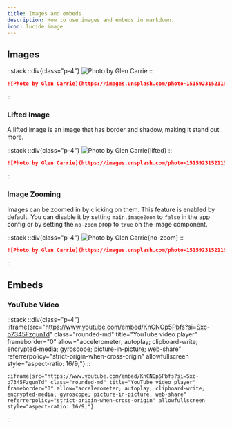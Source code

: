 ```yaml
---
title: Images and embeds
description: How to use images and embeds in markdown.
icon: lucide:image
---
```


## Images

::stack
  ::div{class="p-4"}
  ![Photo by Glen Carrie](https://images.unsplash.com/photo-1515923152115-758a6b16f35e?q=80&w=1200&dpr=2)
  ::

  ```md
  ![Photo by Glen Carrie](https://images.unsplash.com/photo-1515923152115-758a6b16f35e?q=80&w=1200&dpr=2)
  ```
::

### Lifted Image

A lifted image is an image that has border and shadow, making it stand out more.

::stack
  ::div{class="p-4"}
  ![Photo by Glen Carrie](https://images.unsplash.com/photo-1515923152115-758a6b16f35e?q=80&w=1200&dpr=2){lifted}
  ::

  ```md
  ![Photo by Glen Carrie](https://images.unsplash.com/photo-1515923152115-758a6b16f35e?q=80&w=1200&dpr=2){lifted}
  ```
::

### Image Zooming

Images can be zoomed in by clicking on them. This feature is enabled by default. You can disable it by setting `main.imageZoom` to `false` in the app config or by setting the `no-zoom` prop to `true` on the image component.

::stack
  ::div{class="p-4"}
  ![Photo by Glen Carrie](https://images.unsplash.com/photo-1515923152115-758a6b16f35e?q=80&w=1200&dpr=2){no-zoom}
  ::

  ```md
  ![Photo by Glen Carrie](https://images.unsplash.com/photo-1515923152115-758a6b16f35e?q=80&w=1200&dpr=2){no-zoom}
  ```
::

## Embeds

### YouTube Video

::stack
  ::div{class="p-4"}
  :iframe{src="https://www.youtube.com/embed/KnCNOp5Pbfs?si=Sxc-b7345FzgunTd" class="rounded-md" title="YouTube video player" frameborder="0" allow="accelerometer; autoplay; clipboard-write; encrypted-media; gyroscope; picture-in-picture; web-share" referrerpolicy="strict-origin-when-cross-origin" allowfullscreen style="aspect-ratio: 16/9;"}
  ::
  ```mdc
  :iframe{src="https://www.youtube.com/embed/KnCNOp5Pbfs?si=Sxc-b7345FzgunTd" class="rounded-md" title="YouTube video player" frameborder="0" allow="accelerometer; autoplay; clipboard-write; encrypted-media; gyroscope; picture-in-picture; web-share" referrerpolicy="strict-origin-when-cross-origin" allowfullscreen style="aspect-ratio: 16/9;"}
  ```
::
